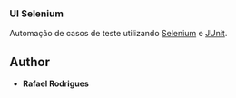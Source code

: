 ### UI Selenium

Automação de casos de teste utilizando [Selenium](https://www.seleniumhq.org/) e [JUnit](https://junit.org/junit4/).

## Author

* **Rafael Rodrigues**
